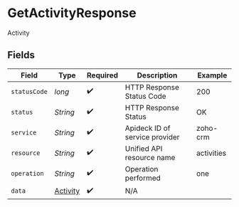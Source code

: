 # GetActivityResponse

Activity


## Fields

| Field                                           | Type                                            | Required                                        | Description                                     | Example                                         |
| ----------------------------------------------- | ----------------------------------------------- | ----------------------------------------------- | ----------------------------------------------- | ----------------------------------------------- |
| `statusCode`                                    | *long*                                          | :heavy_check_mark:                              | HTTP Response Status Code                       | 200                                             |
| `status`                                        | *String*                                        | :heavy_check_mark:                              | HTTP Response Status                            | OK                                              |
| `service`                                       | *String*                                        | :heavy_check_mark:                              | Apideck ID of service provider                  | zoho-crm                                        |
| `resource`                                      | *String*                                        | :heavy_check_mark:                              | Unified API resource name                       | activities                                      |
| `operation`                                     | *String*                                        | :heavy_check_mark:                              | Operation performed                             | one                                             |
| `data`                                          | [Activity](../../models/components/Activity.md) | :heavy_check_mark:                              | N/A                                             |                                                 |